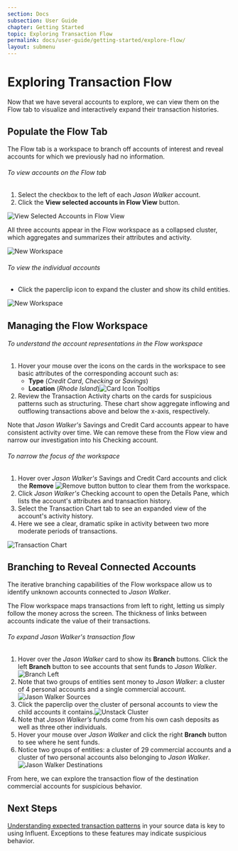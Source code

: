 ```yaml
---
section: Docs
subsection: User Guide
chapter: Getting Started
topic: Exploring Transaction Flow
permalink: docs/user-guide/getting-started/explore-flow/
layout: submenu
---
```


Exploring Transaction Flow
==========================

Now that we have several accounts to explore, we can view them on the Flow tab to visualize and interactively expand their transaction histories.

## <a name="populate-flow"></a> Populate the Flow Tab ##

The Flow tab is a workspace to branch off accounts of interest and reveal accounts for which we previously had no information.

<h6 class="procedure">To view accounts on the Flow tab</h6>

1. Select the checkbox to the left of each *Jason Walker* account.
2. Click the **View selected accounts in Flow View** button.

<img src="../../../../img/screenshots/workflow-send-to-flow-from-accts.png" class="screenshot" alt="View Selected Accounts in Flow View" />

All three accounts appear in the Flow workspace as a collapsed cluster, which aggregates and summarizes their attributes and activity.

<img src="../../../../img/screenshots/workflow-workspace-initial.png" class="screenshot" alt="New Workspace" />

<h6 class="procedure">To view the individual accounts</h6>

- Click the paperclip icon to expand the cluster and show its child entities.

<img src="../../../../img/screenshots/workflow-expanded-cluster.png" class="screenshot" alt="New Workspace" />

## <a name="manage-workspace"></a> Managing the Flow Workspace ##

<h6 class="procedure">To understand the account representations in the Flow workspace</h6>

1. Hover your mouse over the icons on the cards in the workspace to see basic attributes of the corresponding account such as: 
	- **Type** (*Credit Card*, *Checking* or *Savings*)
	- **Location** (*Rhode Island*)<img src="../../../../img/screenshots/workflow-icon-tooltip.png" class="procedure-screenshot" alt="Card Icon Tooltips" />
2. Review the Transaction Activity charts on the cards for suspicious patterns such as structuring. These chart show aggregate inflowing and outflowing transactions above and below the x-axis, respectively.

Note that *Jason Walker's* Savings and Credit Card accounts appear to have consistent activity over time. We can remove these from the Flow view and narrow our investigation into his Checking account.

<h6 class="procedure">To narrow the focus of the workspace</h6>

1.  Hover over *Jason Walker's* Savings and Credit Card accounts and click the **Remove**&nbsp;![Remove button](../../../../img/screenshots/buttons/remove.png) button to clear them from the workspace.
2. Click *Jason Walker's* Checking account to open the Details Pane, which lists the account's attributes and transaction history.
3. Select the Transaction Chart tab to see an expanded view of the account's activity history.
4. Here we see a clear, dramatic spike in activity between two more moderate periods of transactions.

<img src="../../../../img/screenshots/workflow-transaction-chart.png" class="screenshot" alt="Transaction Chart" />

## <a name="branch-accounts"></a> Branching to Reveal Connected Accounts ##

The iterative branching capabilities of the Flow workspace allow us to identify unknown accounts connected to *Jason Walker*. 

The Flow workspace maps transactions from left to right, letting us simply follow the money across the screen. The thickness of links between accounts indicate the value of their transactions.

<h6 class="procedure">To expand Jason Walker's transaction flow</h6>

1. Hover over the *Jason Walker* card to show its **Branch** buttons. Click the left **Branch** button to see accounts that sent funds to *Jason Walker*.<img src="../../../../img/screenshots/workflow-branch.png" class="procedure-screenshot" alt="Branch Left" />
2. Note that two groups of entities sent money to *Jason Walker*: a cluster of 4 personal accounts and a single commercial account.<img src="../../../../img/screenshots/workflow-branched.png" class="procedure-screenshot" alt="Jason Walker Sources" />
3. Click the paperclip over the cluster of personal accounts to view the child accounts it contains.<img src="../../../../img/screenshots/workflow-unstack.png" class="procedure-screenshot" alt="Unstack Cluster" />
4. Note that *Jason Walker’s* funds come from his own cash deposits as well as three other individuals.
5. Hover your mouse over *Jason Walker* and click the right **Branch** button to see where he sent funds.
6. Notice two groups of entities: a cluster of 29 commercial accounts and a cluster of two personal accounts also belonging to *Jason Walker*.<img src="../../../../img/screenshots/workflow-jwalker-destinations.png" class="procedure-screenshot" alt="Jason Walker Destinations" />

From here, we can explore the transaction flow of the destination commercial accounts for suspicious behavior.

## Next Steps ##

[Understanding expected transaction patterns](../recognize-patterns/) in your source data is key to using Influent. Exceptions to these features may indicate suspicious behavior.